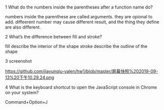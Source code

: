 1 What do the numbers inside the parentheses after a function name do?

numbers inside the parenthese are called arguments. they are opional to add. diffeerent number may cause different result,
and the thing they define are also different.

2 What’s the difference between fill and stroke?

fill describe the interior of the shape
stroke describe the outline of the shape


3 screenshot

https://github.com/jiayunqiu-valen/hw1/blob/master/屏幕快照%202019-09-13%20下午10.29.24.png

4 What is the keyboard shortcut to open the JavaScript console in Chrome on your system?

Command+Option+J



